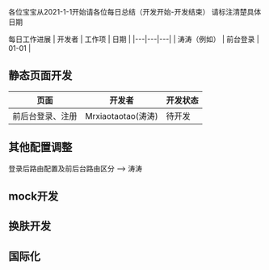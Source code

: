 各位宝宝从2021-1-1开始请各位每日总结（开发开始-开发结束） 请标注清楚具体日期

每日工作进展
| 开发者 | 工作项 | 日期 |
|---|---|---|
| 涛涛（例如） | 前台登录 | 01-01 |

## 静态页面开发
| 页面 | 开发者 | 开发状态 |
|---|---|---|
| 前后台登录、注册 | Mrxiaotaotao(涛涛) | 待开发 |

## 其他配置调整
登录后路由配置及前后台路由区分 --> 涛涛

## mock开发

## 换肤开发

## 国际化


